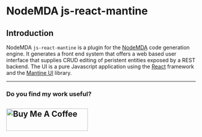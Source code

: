 # NodeMDA js-react-mantine

## Introduction

NodeMDA `js-react-mantine` is a plugin for the [NodeMDA](https://github.com/joelkoz/NodeMDA) code generation engine. 
It generates a front end system that offers a web based user interface that supplies CRUD editing of peristent entities
exposed by a REST backend.  The UI is a pure Javascript application using the [React](https://react.dev) framework and the 
[Mantine UI](https://ui.mantine.dev) library.

---
### Do you find my work useful?

<a href="https://www.buymeacoffee.com/joelkoz" target="_blank"><img src="https://cdn.buymeacoffee.com/buttons/v2/default-yellow.png" alt="Buy Me A Coffee" style="height: 60px !important;width: 217px !important;" ></a>
---